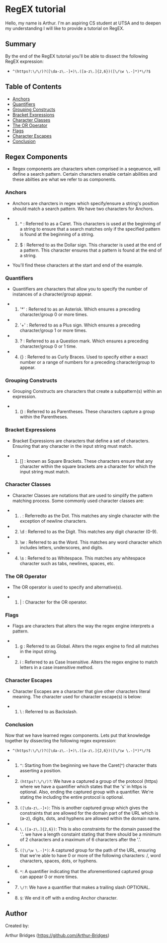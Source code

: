 # RegEX tutorial

Hello, my name is Arthur. I'm an aspiring CS student at UTSA and to deepen my understanding I will like to provide a tutorial on RegEX.

## Summary

By the end of the RegEX tutorial you'll be able to dissect the following RegEX expression:

- `^(https?:\/\/)?([\da-z\.-]+)\.([a-z\.]{2,6})([\/\w \.-]*)*\/?$`

## Table of Contents

- [Anchors](#anchors)
- [Quantifiers](#quantifiers)
- [Grouping Constructs](#grouping-constructs)
- [Bracket Expressions](#bracket-expressions)
- [Character Classes](#character-classes)
- [The OR Operator](#the-or-operator)
- [Flags](#flags)
- [Character Escapes](#character-escapes)
- [Conclusion](#conclusion)

## Regex Components

- Regex components are characters when comprised in a seqeuence, will define a search pattern. Certain characters enable certain abilities and these abilties are what we refer to as components.

### Anchors

- Anchors are charcters in regex which specify/ensure a string's position should match a search pattern. We have two characters for Anchors.

- 1. ^ : Referred to as a Caret. This characters is used at the beginning of a string to ensure that a search matches only if the specified pattern is found at the beginning of a string.

- 2. $ : Referred to as the Dollar sign. This character is used at the end of a pattern. This character ensures that a pattern is found at the end of a string.

- You'll find these characters at the start and end of the example.

### Quantifiers

- Quantifiers are characters that allow you to specify the number of instances of a character/group appear.

- 1. '*' : Referred to as an Asterisk. Which ensures a preceding character/group 0 or more times.

- 2. '+' : Referred to as a Plus sign. Which ensures a preceding character/group 1 or more times.

- 3. ? : Referred to as a Question mark. Which ensures a preceding character/group 0 or 1 time.

- 4. {} : Referred to as Curly Braces. Used to specify either a exact number or a range of numbers for a preceding character/group to appear.

### Grouping Constructs

- Grouping Constructs are characters that create a subpattern(s) within an expression.

- 1. () : Referred to as Parentheses. These characters capture a group within the Parentheses.

### Bracket Expressions

- Bracket Expressions are characters that define a set of characters. Ensuring that any character in the input string must match.

- 1. [] : known as Square Brackets. These characters ensure that any character within the square brackets are a character for which the input string must match.

### Character Classes

- Character Classes are notations that are used to simplify the pattern matching process. Some commonly used character classes are:

- 1. . : Referredto as the Dot. This matches any single character with the exception of newline characters.

- 2. \d : Referred to as the Digit. This matches any digit character (0-9).

- 3. \w : Referred to as the Word. This matches any word character which includes letters, underscores, and digits.

- 4. \s : Referred to as Whitespace. This matches any whitespace character such as tabs, newlines, spaces, etc.

### The OR Operator

- The OR operator is used to specify and alternative(s).

- 1. | : Character for the OR operator.

### Flags

- Flags are characters that alters the way the regex engine interprets a pattern.

- 1. g : Referred to as Global. Alters the regex engine to find all matches in the input string.

- 2. i : Referred to as Case Insensitive. Alters the regex engine to match letters in a case insensitive method.

### Character Escapes

- Character Escapes are a character that give other characters literal meaning. The character used for character escape(s) is below:

- 1. \ : Referred to as Backslash.

### Conclusion

Now that we have learned regex components. Lets put that knowledge together by dissecting the following regex expression:

- `^(https?:\/\/)?([\da-z\.-]+)\.([a-z\.]{2,6})([\/\w \.-]*)*\/?$`

- 1. `^`: Starting from the beginning we have the Caret(^) character thats asserting a position.

- 2. `(https?:\/\/)?`: We have a captured a group of the protocol (https) where we have a quantifier which states that the 's' in https is optional. Also, ending the captured group with a quantifier. We're stating the including the entire protocol is optional.

- 3. `([\da-z\.-]+)`: This is another captured group which gives the constraints that are allowed for the domain part of the URL which is (a-z), digits, dots, and hyphens are allowed within the domain name.

- 4. `\.([a-z\.]{2,6})`: This is also constraints for the domain passed the '.'. we have a length constaint stating that there should be a minimum of 2 characters and a maximum of 6 characters after the '.'.

- 5. `([\/\w \.-]*)`: A captured group for the path of the URL, ensuring that we're able to have 0 or more of the following characters: /, word characters, spaces, dots, or hyphens.

- 6. `*`: A quantifier indicating that the aforementioned captured group can appear 0 or more times.

- 7. `\/?`: We have a quantifier that makes a trailing slash OPTIONAL.

- 8. `$`: We end it off with a ending Anchor character.

## Author

Created by:

Arthur Bridges (https://github.com/Arthur-Bridges)
